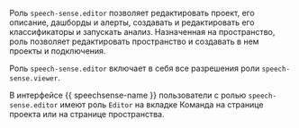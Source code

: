 Роль `speech-sense.editor` позволяет редактировать проект, его описание, дашборды и алерты, создавать и редактировать его классификаторы и запускать анализ. Назначенная на пространство, роль позволяет редактировать пространство и создавать в нем проекты и подключения.

Роль `speech-sense.editor` включает в себя все разрешения роли `speech-sense.viewer`.

В интерфейсе {{ speechsense-name }} пользователи с ролью `speech-sense.editor` имеют роль `Editor` на вкладке Команда на странице проекта или на странице пространства.